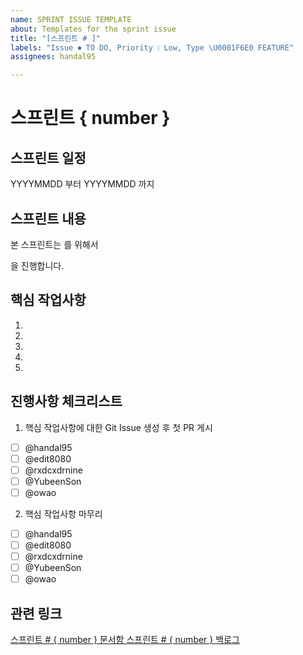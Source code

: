 ```yaml
---
name: SPRINT ISSUE TEMPLATE
about: Templates for the sprint issue
title: "[스프린트 # ]"
labels: "Issue ⏺ TO DO, Priority ❕ Low, Type \U0001F6E0 FEATURE"
assignees: handal95

---
```


# 스프린트 { number }

## 스프린트 일정
YYYYMMDD 부터 YYYYMMDD 까지 

## 스프린트 내용
본 스프린트는 <!-- 총괄 핵심 목표 --> 를 위해서
<!-- 총괄 핵심 작업 사항 설명 --> 을 진행합니다.

## 핵심 작업사항
1.
2.
3.
4.
5.

## 진행사항 체크리스트
1. 핵심 작업사항에 대한 Git Issue 생성 후 첫 PR 게시
- [ ] @handal95
- [ ] @edit8080
- [ ] @rxdcxdrnine
- [ ] @YubeenSon
- [ ] @owao

2. 핵심 작업사항 마무리
- [ ] @handal95
- [ ] @edit8080
- [ ] @rxdcxdrnine
- [ ] @YubeenSon
- [ ] @owao

## 관련 링크
[ 스프린트 # { number } 문서함 ](http://)
[ 스프린트 # { number } 백로그 ](http://)
